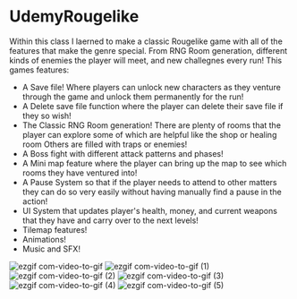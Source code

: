 # UdemyRougelike
Within this class I laerned to make a classic Rougelike game with all of the features that make the genre special. From RNG Room generation,
different kinds of enemies the player will meet, and new challegnes every run!
This games features:
  - A Save file! Where players can unlock new characters as they venture through the game and unlock them permanently for the run!
  - A Delete save file function where the player can delete their save file if they so wish!
  - The Classic RNG Room generation! There are plenty of rooms that the player can explore some of which are helpful like the shop or healing room
    Others are filled with traps or enemies!
  - A Boss fight with different attack patterns and phases!
  - A Mini map feature where the player can bring up the map to see which rooms they have ventured into!
  - A Pause System so that if the player needs to attend to other matters they can do so very easily without having manually find a pause in the action!
  - UI System that updates player's health, money, and current weapons that they have and carry over to the next levels!
  - Tilemap features!
  - Animations!
  - Music and SFX!


![ezgif com-video-to-gif](https://user-images.githubusercontent.com/115129139/228409495-a9c79b72-dd92-49fe-90b4-12e1d8a5b163.gif)
![ezgif com-video-to-gif (1)](https://user-images.githubusercontent.com/115129139/228409510-ac633509-c15a-40e0-b3d2-bce042e6c73a.gif)
![ezgif com-video-to-gif (2)](https://user-images.githubusercontent.com/115129139/228409513-dcad859d-a7a8-491d-9158-82e1db9c38cc.gif)
![ezgif com-video-to-gif (3)](https://user-images.githubusercontent.com/115129139/228409522-ddedcb40-dedb-4c0c-83bf-db2d052ffaa7.gif)
![ezgif com-video-to-gif (4)](https://user-images.githubusercontent.com/115129139/228409529-0c6b73c2-b229-430b-a63f-acd8b050cba7.gif)
![ezgif com-video-to-gif (5)](https://user-images.githubusercontent.com/115129139/228409535-bf9226c6-f0bc-4d46-ab7c-5e3c9e2f4b99.gif)
